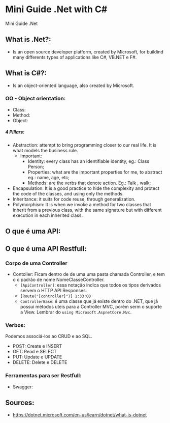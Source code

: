 # Mini Guide .Net with C#
Mini Guide .Net 

## What is .Net?:
- Is an open source developer platform, created by Microsoft, for buildind many differents types of applications like C#, VB.NET e F#.

## What is C#?:
- Is an object-oriented language, also created by Microsoft.
### OO - Object orientation:
- Class:
- Method:
- Object:
##### 4 Pillars:
- Abstraction: attempt to bring programming closer to our real life. It is what models the business rule.
  - Important:
    - Identity: every class has an identifiable identity, eg.: Class Person;
    - Properties: what are the important properties for me, to abstract eg.: name, age, etc;
    - Methods: are the verbs that denote action. Eg.: Talk , walk;
- Encapsulation: It is a good practice to hide the complexity and protect the code of the classes, and using only the methods.    
- Inheritance: it suits for code reuse, through generalization.
- Polymorphism: It is when we invoke a method for two classes that inherit from a previous class, with the same signature but with different execution in each inherited class.

## O que é uma API:

## O que é uma API Restfull:
### Corpo de uma Controller
- Contoller: Ficam dentro de de uma uma pasta chamada Controller, e tem o o padrão de nome NomeClasseController.
  - ```[ApiController]```: essa notação indica que todos os tipos derivados servem o HTTP API Responses.
  - ```[Route("[controller]")] 1:33:00```
  - ```ControllerBase```: é uma classe que já existe dentro do .NET, que já possui métodos uteis para a Controller MVC, porém serm o suporte a View. Lembrar do ```using Microsoft.AspnetCore.Mvc```.
### Verbos:
Podemos associá-los ao CRUD e ao SQL.
- POST: Create e INSERT
- GET: Read e SELECT
- PUT: Update e UPDATE
- DELETE: Delete e DELETE
### Ferramentas para ser Restfull:
- Swagger:

## Sources:
- https://dotnet.microsoft.com/en-us/learn/dotnet/what-is-dotnet
